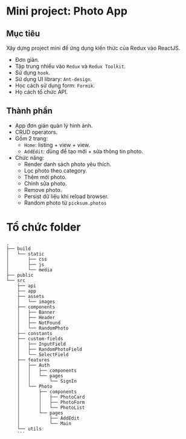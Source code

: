 # Mini project: Photo App

## Mục tiêu

Xây dựng project mini để ứng dụng kiến thức của Redux vào ReactJS.

- Đơn giản.
- Tập trung nhiều vào `Redux` và `Redux Toolkit`.
- Sử dụng `hook`.
- Sử dụng UI library: `Ant-design`.
- Học cách sử dụng form: `Formik`.
- Họ cách tổ chức API.

## Thành phần

- App đơn giản quản lý hình ảnh.
- CRUD operators.
- Gồm 2 trang: 
    + `Home`: listing + view + view.
    + `AddEdit`: dùng để tạo mới + sửa thông tin photo. 
- Chức năng:
    + Render danh sách photo yêu thích.
    + Lọc photo theo category.
    + Thêm mới photo.
    + Chỉnh sửa photo.
    + Remove photo.
    + Persist dữ liệu khi reload browser.
    + Random photo từ `picksum.photos`

# Tổ chức folder
```
.
├── build
│   └── static
│       ├── css
│       ├── js
│       └── media
├── public
└── src
    ├── api
    ├── app
    ├── assets
    │   └── images
    ├── components
    │   ├── Banner
    │   ├── Header
    │   ├── NotFound
    │   └── RandomPhoto
    ├── constants
    ├── custom-fields
    │   ├── InputField
    │   ├── RandomPhotoField
    │   └── SelectField
    ├── features
    │   ├── Auth
    │   │   ├── components
    │   │   └── pages
    │   │       └── SignIn
    │   └── Photo
    │       ├── components
    │       │   ├── PhotoCard
    │       │   ├── PhotoForm
    │       │   └── PhotoList
    │       └── pages
    │           ├── AddEdit
    │           └── Main
    └── utils
    ```

